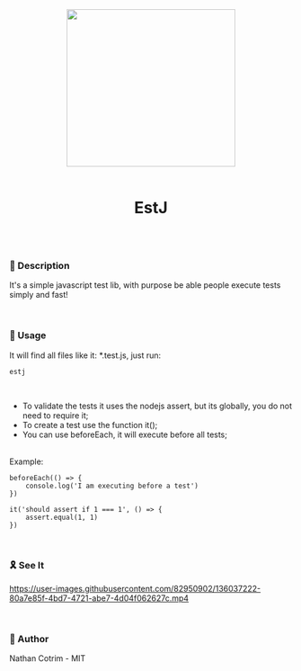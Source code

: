 <div align="center">
    <img src="https://cdn-icons-png.flaticon.com/512/1039/1039328.png" width="300px" height="280px"> <br> <br>
    <h1>
        EstJ
    </h1>
</div>

<br>
<br>

### 🍪 Description <br>

It's a simple javascript test lib, with purpose be able people execute tests simply and fast!

<br>

### 🌉 Usage <br>

It will find all files like it: \*.test.js, just run:

```
estj
```

<br>

-   To validate the tests it uses the nodejs assert, but its globally, you do not need to require it;
-   To create a test use the function it();
-   You can use beforeEach, it will execute before all tests;

<br>
Example:
<br>

```
beforeEach(() => {
    console.log('I am executing before a test')
})

it('should assert if 1 === 1', () => {
    assert.equal(1, 1)
})
```

<br>

### 🎗️ See It <br>


https://user-images.githubusercontent.com/82950902/136037222-80a7e85f-4bd7-4721-abe7-4d04f062627c.mp4


<br>

### 🎠 Author

Nathan Cotrim - MIT
